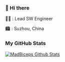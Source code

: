 ### :wave: Hi there 

:office_worker: : Lead SW Engineer

:cityscape: : Suzhou, China

### My GitHub Stats

[![MadBiceps Github Stats](https://github-readme-stats.vercel.app/api?username=MadBiceps&count_private=true&theme=default&show_icons=true)](https://github.com/MadBiceps)

